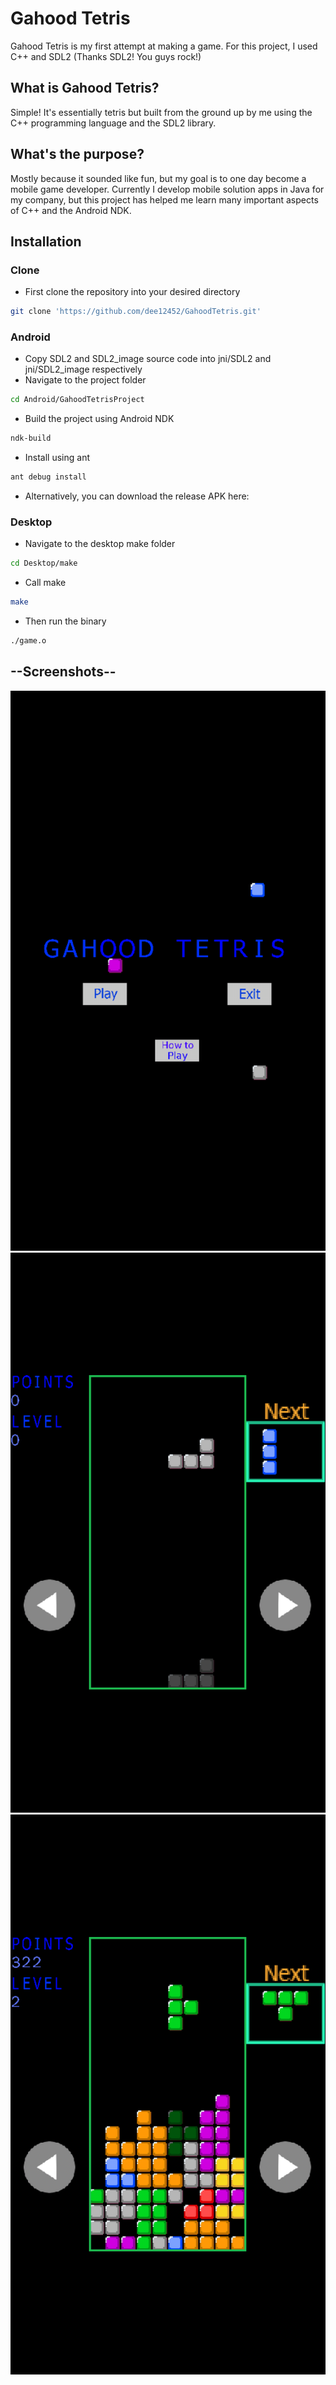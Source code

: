 # Gahood Tetris
Gahood Tetris is my first attempt at making a game. For this project, I used C++ and SDL2 (Thanks SDL2! You guys rock!)

## What is Gahood Tetris?
Simple! It's essentially tetris but built from the ground up by me using the C++ programming language and the SDL2 library.

## What's the purpose?
Mostly because it sounded like fun, but my goal is to one day become a mobile game developer. Currently I develop mobile solution apps in Java for my company, but this project has helped me learn many important aspects of C++ and the Android NDK. 

## Installation

### **Clone**
- First clone the repository into your desired directory
``` sh
git clone 'https://github.com/dee12452/GahoodTetris.git'
```

### **Android**

- Copy SDL2 and SDL2_image source code into jni/SDL2 and jni/SDL2_image respectively
- Navigate to the project folder 
``` sh
cd Android/GahoodTetrisProject
```
- Build the project using Android NDK
``` sh
ndk-build
```
- Install using ant
``` sh
ant debug install
```
- Alternatively, you can download the release APK here: <NONE>

### **Desktop**

- Navigate to the desktop make folder
``` sh
cd Desktop/make
```
- Call make
``` sh
make
```
- Then run the binary
``` sh
./game.o
```

## --Screenshots--

![Screenshot](screenshots/home_screen.png)
![Screenshot](screenshots/play_1.png)
![Screenshot](screenshots/play_2.png)

